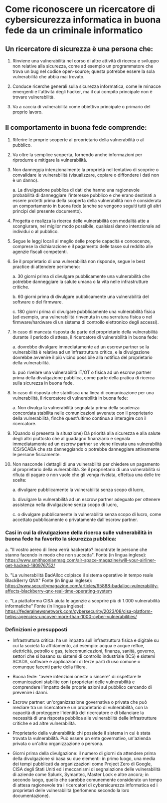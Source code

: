 # Come riconoscere un ricercatore di cybersicurezza informatica in buona fede da un criminale informatico

## Un ricercatore di sicurezza è una persona che:

1. Rinviene una vulnerabilità nel corso di altre attività di ricerca e sviluppo non relative alla sicurezza, come ad esempio un programmatore che trova un bug nel codice open-source; questa potrebbe essere la sola vulnerabilità che abbia mai trovato.

2. Conduce ricerche generali sulla sicurezza informatica, come le minacce emergenti e l'attività degli hacker, ma il cui compito principale non è trovare vulnerabilità.

3. Va a caccia di vulnerabilità come obiettivo principale o primario del proprio lavoro.

## Il comportamento in buona fede comprende:

1. Riferire le proprie scoperte al proprietario della vulnerabilità o al pubblico.

1. Va oltre la semplice scoperta, fornendo anche informazioni per riprodurre e mitigare la vulnerabilità.

1. Non danneggia intenzionalmente la proprietà nel tentativo di scoprire o convalidare le vulnerabilità (visualizzare, copiare o diffondere i dati non è un danno).

   a. La divulgazione pubblica di dati che hanno una ragionevole probabilità di danneggiare l'interesse pubblico e che erano destinati a essere protetti prima della scoperta della vulnerabilità non è considerata un comportamento in buona fede (anche se vengono seguiti tutti gli altri princìpi del presente documento).

1. Progetta e realizza la ricerca delle vulnerabilità con modalità atte a scongiurare, nel miglior modo possibile, qualsiasi danno intenzionale ad individui o al pubblico.

1. Segue le leggi locali al meglio delle proprie capacità e conoscenze, comprese la dichiarazione e il pagamento delle tasse sul reddito alle agenzie fiscali competenti.

1. Se il proprietario di una vulnerabilità non risponde, segue le best practice di attendere perlomeno:

   a. 30 giorni prima di divulgare pubblicamente una vulnerabilità che potrebbe danneggiare la salute umana o la vita nelle infrastrutture critiche.

   b. 60 giorni prima di divulgare pubblicamente una vulnerabilità del software o del firmware.

   c. 180 giorni prima di divulgare pubblicamente una vulnerabilità fisica (ad esempio, una vulnerabilità rinvenuta in una serratura fisica o nel firmware/hardware di un sistema di controllo elettronico degli accessi).

1. In caso di mancata risposta da parte del proprietario della vulnerabilità durante il periodo di attesa, il ricercatore di vulnerabilità in buona fede:

   a. dovrebbe divulgare immediatamente ad un escrow partner se la vulnerabilità è relativa ad un'infrastruttura critica, e la divulgazione dovrebbe avvenire il più vicino possibile alla notifica del proprietario della vulnerabilità.

   b. può rivelare una vulnerabilità IT/OT o fisica ad un escrow partner prima della divulgazione pubblica, come parte della pratica di ricerca sulla sicurezza in buona fede.

1. In caso di risposta che stabilisca una linea di comunicazione per una vulnerabilità, il ricercatore di vulnerabilità in buona fede:

     a. Non divulga la vulnerabilità segnalata prima della scadenza concordata stabilita nelle comunicazioni avvenute con il proprietario della vulnerabilità, finché quest'ultimo continua a interagire con il ricercatore.

1. (Quando si presenta la situazione) Dà priorità alla sicurezza e alla salute degli altri piuttosto che al guadagno finanziario e segnala immediatamente ad un escrow partner se viene rilevata una vulnerabilità ICS/SCADA che sta danneggiando o potrebbe danneggiare attivamente le persone fisicamente.

1. Non nasconde i dettagli di una vulnerabilità per chiedere un pagamento al proprietario della vulnerabilità. Se il proprietario di una vulnerabilità si rifiuta di pagare o non vuole che gli venga rivelata, effettua una delle tre scelte:

   a. divulgare pubblicamente la vulnerabilità senza scopo di lucro,

   b. divulgare la vulnerabilità ad un escrow partner adeguato per ottenere assistenza nella divulgazione senza scopo di lucro,

   c. o divulgare pubblicamente la vulnerabilità senza scopo di lucro, come accettato pubblicamente o privatamente dall'escrow partner.

### Casi in cui la divulgazione della ricerca sulle vulnerabilità in buona fede ha favorito la sicurezza pubblica:

   a. "Il vostro aereo di linea verrà hackerato? Incontrate le persone che stanno facendo in modo che non succeda". Fonte (in lingua inglese): https://www.smithsonianmag.com/air-space-magazine/will-your-airliner-get-hacked-180976752/

   b. "La vulnerabilità BadAlloc colpisce il sistema operativo in tempo reale BlackBerry QNX" Fonte (in lingua inglese): https://www.securitymagazine.com/articles/95888-badalloc-vulnerability-affects-blackberry-qnx-real-time-operating-system

   c. "La piattaforma CISA aiuta le agenzie a scoprire più di 1.000 vulnerabilità informatiche" Fonte (in lingua inglese): https://federalnewsnetwork.com/cybersecurity/2023/08/cisa-platform-helps-agencies-uncover-more-than-1000-cyber-vulnerabilities/ 

### Definizioni e presupposti

* Infrastruttura critica: ha un impatto sull'infrastruttura fisica e digitale su cui la società fa affidamento, ad esempio: acqua e acque reflue, elettricità, petrolio e gas, telecomunicazioni, finanza, sanità, governo, settori che si basano su sistemi di controllo industriale (ICS) e sistemi SCADA, software e applicazioni di terze parti di uso comune o comunque facenti parte della filiera.

* Buona fede: "avere intenzioni oneste o sincere" di rispettare le comunicazioni stabilite con i proprietari delle vulnerabilità e comprendere l'impatto delle proprie azioni sul pubblico cercando di prevenire i danni.

* Escrow partner: un'organizzazione governativa o privata che può mediare tra un ricercatore e un proprietario di vulnerabilità, con la capacità di proteggere l'identità del ricercatore e di bilanciare la necessità di una risposta pubblica alle vulnerabilità delle infrastrutture critiche e ad altre vulnerabilità.

* Proprietario della vulnerabilità: chi possiede il sistema in cui è stata trovata la vulnerabilità. Può essere un ente governativo, un'azienda privata o un'altra organizzazione o persona.

* Giorni prima della divulgazione: il numero di giorni da attendere prima della divulgazione si basa su due elementi: in primo luogo, una media dei tempi pubblicati da organizzazioni come Project Zero di Google, CISA degli Stati Uniti ed i meccanismi di segnalazione delle vulnerabilità di aziende come Splunk, Symantec, Master Lock e altre ancora; in secondo luogo, quello che sarebbe comunemente considerato un tempo di attesa ragionevole tra i ricercatori di cybersicurezza informatica ed i proprietari delle vulnerabilità (perlomeno secondo la loro documentazione).
